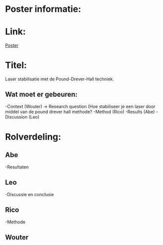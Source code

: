 # Poster informatie:

# Link:
[Poster](https://www.canva.com/design/DAGqsbFWnMc/QSNicObQ3JXcmbiP7NEsjQ/edit?utm_content=DAGqsbFWnMc&utm_campaign=designshare&utm_medium=link2&utm_source=sharebutton)

# Titel:
Laser stabilisatie met de Pound-Drever-Hall techniek.

## Wat moet er gebeuren:
-Context (Wouter) -> Research question (Hoe stabiliseer je een laser door middel van de pound drever hall methode?
-Method (Rico)
-Results (Abe)
-Discussion (Leo)

# Rolverdeling:

## Abe
-Resultaten
## Leo
-Discussie en conclusie
## Rico
-Methode
## Wouter
